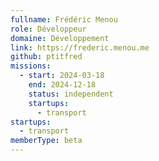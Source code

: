 ```yaml
---
fullname: Frédéric Menou
role: Développeur
domaine: Développement
link: https://frederic.menou.me
github: ptitfred
missions:
  - start: 2024-03-18
    end: 2024-12-18
    status: independent
    startups:
      - transport
startups:
  - transport
memberType: beta
---
```

